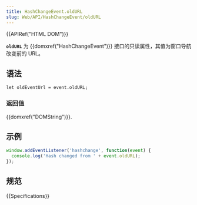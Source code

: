 ```yaml
---
title: HashChangeEvent.oldURL
slug: Web/API/HashChangeEvent/oldURL
---
```

{{APIRef("HTML DOM")}}

**`oldURL`** 为 {{domxref("HashChangeEvent")}} 接口的只读属性，其值为窗口导航改变前的 URL。

## 语法

```plain
let oldEventUrl = event.oldURL;
```

### 返回值

{{domxref("DOMString")}}.

## 示例

```js
window.addEventListener('hashchange', function(event) {
  console.log('Hash changed from ' + event.oldURL);
});
```

## 规范

{{Specifications}}
